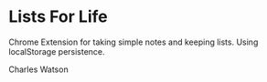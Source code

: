 # Lists For Life
Chrome Extension for taking simple notes and keeping lists.
Using localStorage persistence.


Charles Watson
